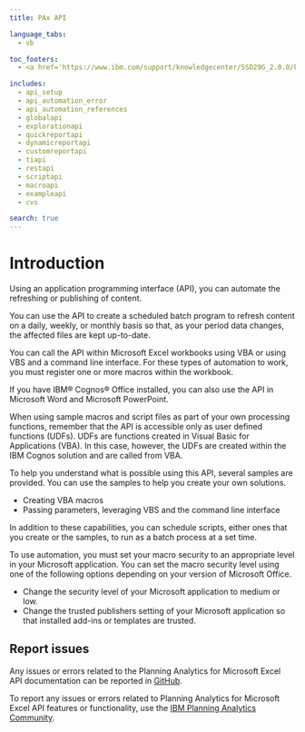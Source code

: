 ```yaml
---
title: PAx API

language_tabs:
  - vb

toc_footers:
  - <a href='https://www.ibm.com/support/knowledgecenter/SSD29G_2.0.0/kc_gen/com.ibm.swg.ba.cognos.ipa.doc_using_planning_analytics_toc-gen2.html'>Full Documentation Here</a>

includes:
  - api_setup
  - api_automation_error
  - api_automation_references
  - globalapi
  - explorationapi
  - quickreportapi
  - dynamicreportapi
  - customreportapi
  - tiapi
  - restapi
  - scriptapi
  - macroapi
  - exampleapi
  - cvs

search: true
---
```

# Introduction

 Using an application programming interface (API), you can automate the refreshing or publishing of content.

You can use the API to create a scheduled batch program to refresh content on a daily, weekly, or monthly basis so that, as your period data changes, the affected files are kept up-to-date.

You can call the API within Microsoft Excel workbooks using VBA or using VBS and a command line interface. For these types of automation to work, you must register one or more macros within the workbook.

If you have IBM® Cognos® Office installed, you can also use the API in Microsoft Word and Microsoft PowerPoint.

When using sample macros and script files as part of your own processing functions, remember that the API is accessible only as user defined functions (UDFs). UDFs are functions created in Visual Basic for Applications (VBA). In this case, however, the UDFs are created within the IBM Cognos solution and are called from VBA.

To help you understand what is possible using this API, several samples are provided. You can use the samples to help you create your own solutions.

* Creating VBA macros
* Passing parameters, leveraging VBS and the command line interface

In addition to these capabilities, you can schedule scripts, either ones that you create or the samples, to run as a batch process at a set time.

To use automation, you must set your macro security to an appropriate level in your Microsoft application. You can set the macro security level using one of the following options depending on your version of Microsoft Office.

* Change the security level of your Microsoft application to medium or low.
* Change the trusted publishers setting of your Microsoft application so that installed add-ins or templates are trusted. 

## Report issues

Any issues or errors related to the Planning Analytics for Microsoft Excel API documentation can be reported in [GitHub](https://github.com/IBM/paxapi/issues).

To report any issues or errors related to Planning Analytics for Microsoft Excel API features or functionality, use the [IBM Planning Analytics Community](https://community.ibm.com/community/user/businessanalytics/communities/community-home?CommunityKey=8fde0600-e22b-4178-acf5-bf4eda43146b).

